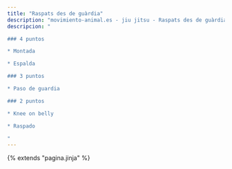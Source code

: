 ```yaml
---
title: "Raspats des de guàrdia"
description: "movimiento-animal.es - jiu jitsu - Raspats des de guàrdia"
descripcion: "

### 4 puntos

* Montada

* Espalda

### 3 puntos

* Paso de guardia

### 2 puntos

* Knee on belly

* Raspado

"
---
```

{% extends  "pagina.jinja" %}